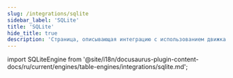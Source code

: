 ```yaml
---
slug: /integrations/sqlite
sidebar_label: 'SQLite'
title: 'SQLite'
hide_title: true
description: 'Страница, описывающая интеграцию с использованием движка SQLite'
---
```


import SQLiteEngine from '@site/i18n/docusaurus-plugin-content-docs/ru/current/engines/table-engines/integrations/sqlite.md';

<SQLiteEngine/>
